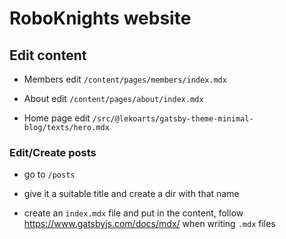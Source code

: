 # RoboKnights website

## Edit content
- Members
edit ```/content/pages/members/index.mdx```

- About
edit ```/content/pages/about/index.mdx```

- Home page
edit ```/src/@lekoarts/gatsby-theme-minimal-blog/texts/hero.mdx```


### Edit/Create posts

- go to ```/posts```

- give it a suitable title and create a dir with that name

- create an ```index.mdx``` file and put in the content, follow https://www.gatsbyjs.com/docs/mdx/ when writing ```.mdx``` files
